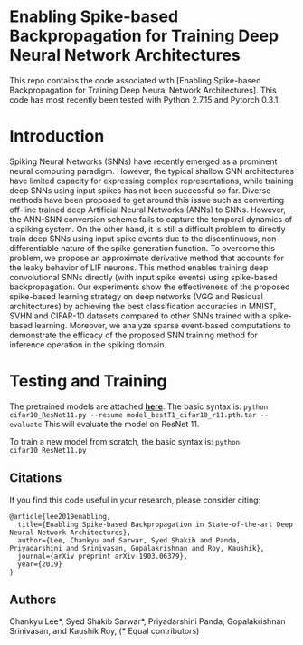 # Enabling Spike-based Backpropagation for Training Deep Neural Network Architectures

This repo contains the code associated with [Enabling Spike-based Backpropagation for Training Deep Neural Network Architectures]. This code has most recently been tested with Python 2.7.15 and Pytorch 0.3.1.



# Introduction

Spiking Neural Networks (SNNs) have recently emerged as a prominent neural computing paradigm. However, the typical shallow SNN architectures have limited capacity for expressing complex representations, while training deep SNNs using input spikes has not been successful so far. Diverse methods have been proposed to get around this issue such as converting off-line trained deep Artificial Neural Networks (ANNs) to SNNs. However, the ANN-SNN conversion scheme fails to capture the temporal dynamics of a spiking system. On the other hand, it is still a difficult problem to directly train deep SNNs using input spike events due to the discontinuous, non-differentiable nature of the spike generation function. To overcome this problem, we propose an approximate derivative method that accounts for the leaky behavior of LIF neurons. This method enables training deep convolutional SNNs directly (with input spike events) using spike-based backpropagation. Our experiments show the effectiveness of the proposed spike-based learning strategy on deep networks (VGG and Residual architectures) by achieving the best classification accuracies in MNIST, SVHN and CIFAR-10 datasets compared to other SNNs trained with a spike-based learning. Moreover, we analyze sparse event-based computations to demonstrate the efficacy of the proposed SNN training method for inference operation in the spiking domain.


# Testing and Training
The pretrained models are attached [__**here**__](https://www.dropbox.com/sh/vvq9afkq90refka/AAAIEnyBZ_wO7eM510GCyZ8ta?dl=0). The basic syntax is:
```python cifar10_ResNet11.py --resume model_bestT1_cifar10_r11.pth.tar --evaluate```
This will evaluate the model on ResNet 11.

To train a new model from scratch, the basic syntax is:
```python cifar10_ResNet11.py```


## Citations

If you find this code useful in your research, please consider citing:

```
@article{lee2019enabling,
  title={Enabling Spike-based Backpropagation in State-of-the-art Deep Neural Network Architectures},
  author={Lee, Chankyu and Sarwar, Syed Shakib and Panda, Priyadarshini and Srinivasan, Gopalakrishnan and Roy, Kaushik},
  journal={arXiv preprint arXiv:1903.06379},
  year={2019}
}
```


## Authors

Chankyu Lee*, Syed Shakib Sarwar*, Priyadarshini Panda, Gopalakrishnan Srinivasan, and Kaushik Roy, (* Equal contributors)
